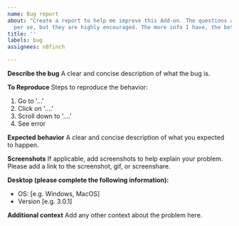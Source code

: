 ```yaml
---
name: Bug report
about: "Create a report to help me improve this Add-on. The questions aren't *required*,
  per se, but they are highly encouraged. The more info I have, the better\U0001F913."
title: ''
labels: bug
assignees: n8finch

---
```


**Describe the bug**
A clear and concise description of what the bug is.

**To Reproduce**
Steps to reproduce the behavior:
1. Go to '...'
2. Click on '....'
3. Scroll down to '....'
4. See error

**Expected behavior**
A clear and concise description of what you expected to happen.

**Screenshots**
If applicable, add screenshots to help explain your problem. Please add a link to the screenshot, gif, or screenshare.

**Desktop (please complete the following information):**
 - OS: [e.g. Windows, MacOS]
 - Version [e.g. 3.0.1]

**Additional context**
Add any other context about the problem here.
